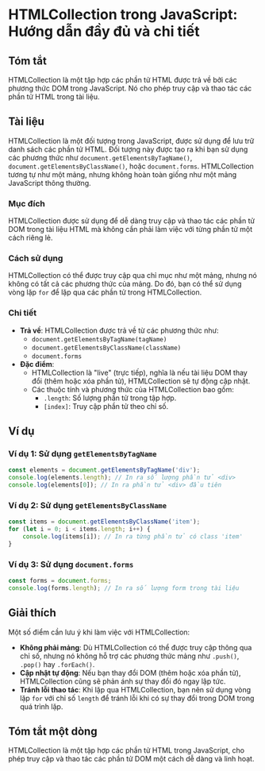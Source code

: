 <!--
Meta Description: # HTMLCollection trong JavaScript: Hướng dẫn đầy đủ và chi tiết ## Tóm tắt HTMLCollection là một tập hợp các phần tử HTML được trả về bởi các phương t...
Meta Keywords: htmlcollection, phần, các, trong, một
-->

# HTMLCollection trong JavaScript: Hướng dẫn đầy đủ và chi tiết

## Tóm tắt
HTMLCollection là một tập hợp các phần tử HTML được trả về bởi các phương thức DOM trong JavaScript. Nó cho phép truy cập và thao tác các phần tử HTML trong tài liệu.

## Tài liệu
HTMLCollection là một đối tượng trong JavaScript, được sử dụng để lưu trữ danh sách các phần tử HTML. Đối tượng này được tạo ra khi bạn sử dụng các phương thức như `document.getElementsByTagName()`, `document.getElementsByClassName()`, hoặc `document.forms`. HTMLCollection tương tự như một mảng, nhưng không hoàn toàn giống như một mảng JavaScript thông thường.

### Mục đích
HTMLCollection được sử dụng để dễ dàng truy cập và thao tác các phần tử DOM trong tài liệu HTML mà không cần phải làm việc với từng phần tử một cách riêng lẻ.

### Cách sử dụng
HTMLCollection có thể được truy cập qua chỉ mục như một mảng, nhưng nó không có tất cả các phương thức của mảng. Do đó, bạn có thể sử dụng vòng lặp `for` để lặp qua các phần tử trong HTMLCollection.

### Chi tiết
- **Trả về**: HTMLCollection được trả về từ các phương thức như:
  - `document.getElementsByTagName(tagName)`
  - `document.getElementsByClassName(className)`
  - `document.forms`
- **Đặc điểm**:
  - HTMLCollection là "live" (trực tiếp), nghĩa là nếu tài liệu DOM thay đổi (thêm hoặc xóa phần tử), HTMLCollection sẽ tự động cập nhật.
  - Các thuộc tính và phương thức của HTMLCollection bao gồm:
    - `.length`: Số lượng phần tử trong tập hợp.
    - `[index]`: Truy cập phần tử theo chỉ số.

## Ví dụ
### Ví dụ 1: Sử dụng `getElementsByTagName`
```javascript
const elements = document.getElementsByTagName('div');
console.log(elements.length); // In ra số lượng phần tử <div>
console.log(elements[0]); // In ra phần tử <div> đầu tiên
```

### Ví dụ 2: Sử dụng `getElementsByClassName`
```javascript
const items = document.getElementsByClassName('item');
for (let i = 0; i < items.length; i++) {
    console.log(items[i]); // In ra từng phần tử có class 'item'
}
```

### Ví dụ 3: Sử dụng `document.forms`
```javascript
const forms = document.forms;
console.log(forms.length); // In ra số lượng form trong tài liệu
```

## Giải thích
Một số điểm cần lưu ý khi làm việc với HTMLCollection:
- **Không phải mảng**: Dù HTMLCollection có thể được truy cập thông qua chỉ số, nhưng nó không hỗ trợ các phương thức mảng như `.push()`, `.pop()` hay `.forEach()`.
- **Cập nhật tự động**: Nếu bạn thay đổi DOM (thêm hoặc xóa phần tử), HTMLCollection cũng sẽ phản ánh sự thay đổi đó ngay lập tức.
- **Tránh lỗi thao tác**: Khi lặp qua HTMLCollection, bạn nên sử dụng vòng lặp `for` với chỉ số `length` để tránh lỗi khi có sự thay đổi trong DOM trong quá trình lặp.

## Tóm tắt một dòng
HTMLCollection là một tập hợp các phần tử HTML trong JavaScript, cho phép truy cập và thao tác các phần tử DOM một cách dễ dàng và linh hoạt.